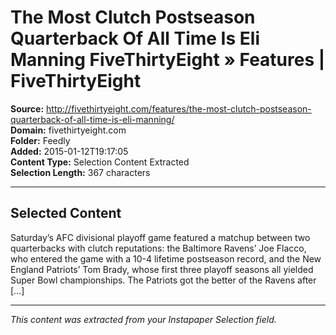 # The Most Clutch Postseason Quarterback Of All Time Is Eli Manning FiveThirtyEight » Features | FiveThirtyEight

**Source:** http://fivethirtyeight.com/features/the-most-clutch-postseason-quarterback-of-all-time-is-eli-manning/  
**Domain:** fivethirtyeight.com  
**Folder:** Feedly  
**Added:** 2015-01-12T19:17:05  
**Content Type:** Selection Content Extracted  
**Selection Length:** 367 characters  


---

## Selected Content

Saturday’s AFC divisional playoff game featured a matchup between two quarterbacks with clutch reputations: the Baltimore Ravens’ Joe Flacco, who entered the game with a 10-4 lifetime postseason record, and the New England Patriots’ Tom Brady, whose first three playoff seasons all yielded Super Bowl championships. The Patriots got the better of the Ravens after […]

---

*This content was extracted from your Instapaper Selection field.*
